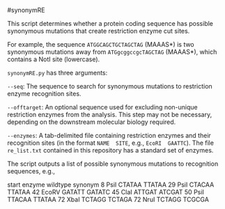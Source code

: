 #synonymRE

This script determines whether a protein coding sequence has possible synonymous mutations that create restriction enzyme cut sites.

For example, the sequence `ATGGCAGCTGCTAGCTAG` (MAAAS*) is two synonymous mutations away from `ATGgcggccgcTAGCTAG` (MAAAS*), which contains a NotI site (lowercase). 

`synonymRE.py` has three arguments:

  `--seq`:  The sequence to search for synonymous mutations to restriction enzyme recognition sites.
  
  `--offtarget`:  An optional sequence used for excluding non-unique restriction enzymes from the analysis. This step may not be necessary, depending on the downstream molecular biology required.
  
  `--enzymes`:  A tab-delimited file containing restriction enzymes and their recognition sites (in the format `NAME  SITE`, e.g., `EcoRI  GAATTC`). The file `re_list.txt` contained in this repository has a standard set of enzymes. 
  
The script outputs a list of possible synonymous mutations to recognition sequences, e.g.,

start	enzyme	wildtype	synonym
8	PsiI	CTATAA	TTATAA
29	PsiI	CTACAA	TTATAA
42	EcoRV 	GATATT	GATATC
45	ClaI 	ATTGAT	ATCGAT
50	PsiI	TTACAA	TTATAA
72	XbaI 	TCTAGG	TCTAGA
72	NruI 	TCTAGG	TCGCGA 
 
